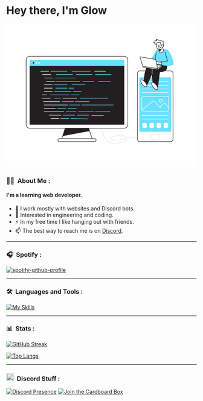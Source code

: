 # Hey there, I'm Glow

<div align="center">

[![img](bannerThing.svg)](#)

</div>

### 👨‍💻 &nbsp;About Me :
#### I'm a learning web developer.

- 👋 I work mostly with websites and Discord bots.
- 🌱 Interested in engineering and coding.
- ⚡ In my free time I like hanging out with friends.
- 📫 The best way to reach me is on [Discord](https://inv.wtf/glow).

---
### 🎧 &nbsp;Spotify :

[![spotify-github-profile](https://spotify-github-profile.vercel.app/api/view?uid=31u2xq19lm4uq2r3hm8lq19n8&cover_image=true&theme=natemoo-re&bar_color=53b14f&bar_color_cover=false)](https://github.com/Glowstudent777/Glowstudent777)

---

### 🛠 &nbsp;Languages and Tools :
<p>  
  
[![My Skills](https://skillicons.dev/icons?i=js,nodejs,html,css,java,mongodb,stackoverflow,bots&perline=5)](https://skillicons.dev)
  
</p>

---

### 📊 &nbsp;Stats :
[![GitHub Streak](http://github-readme-streak-stats.herokuapp.com?user=Glowstudent777)](https://git.io/streak-stats)

[![Top Langs](https://github-readme-stats.vercel.app/api/top-langs/?username=Glowstudent777&layout=compact)](https://github.com/anuraghazra/github-readme-stats)

---

### <img src="https://discord.com/assets/3437c10597c1526c3dbd98c737c2bcae.svg" width="20" height="20"/> &nbsp;Discord Stuff :
[![Discord Presence](https://lanyard.cnrad.dev/api/557691883518951435)](https://discord.com/users/557691883518951435)
[![Join the Cardboard Box](https://inv.wtf/widget/glow)](https://inv.wtf/glow)
